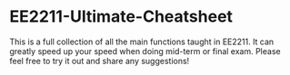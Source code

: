 # EE2211-Ultimate-Cheatsheet
This is a full collection of all the main functions taught in EE2211. It can greatly speed up your speed when doing mid-term or final exam. Please feel free to try it out and share any suggestions!
